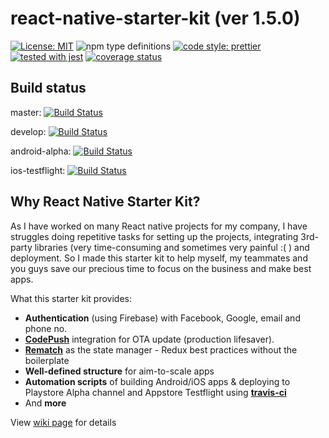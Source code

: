 # react-native-starter-kit (ver 1.5.0)

[![License: MIT](https://img.shields.io/badge/License-MIT-yellow.svg)](https://opensource.org/licenses/MIT)
![npm type definitions](https://shields-staging.herokuapp.com/npm/types/typescript)
[![code style: prettier](https://img.shields.io/badge/code_style-prettier-ff69b4.svg?style=flat-square)](https://github.com/prettier/prettier)
[![tested with jest](https://img.shields.io/badge/tested_with-jest-99424f.svg)](https://github.com/facebook/jest)
[![coverage status](https://coveralls.io/repos/github/thinhtran3588/react-native-starter-kit/badge.svg?branch=master)](https://coveralls.io/github/thinhtran3588/react-native-starter-kit?branch=master)

## Build status

master: [![Build Status](https://travis-ci.com/thinhtran3588/react-native-starter-kit.svg?branch=master)](https://travis-ci.com/thinhtran3588/react-native-starter-kit)

develop: [![Build Status](https://travis-ci.com/thinhtran3588/react-native-starter-kit.svg?branch=develop)](https://travis-ci.com/thinhtran3588/react-native-starter-kit)

android-alpha: [![Build Status](https://travis-ci.com/thinhtran3588/react-native-starter-kit.svg?branch=android-alpha)](https://travis-ci.com/thinhtran3588/react-native-starter-kit)

ios-testflight: [![Build Status](https://travis-ci.com/thinhtran3588/react-native-starter-kit.svg?branch=ios-testflight)](https://travis-ci.com/thinhtran3588/react-native-starter-kit)

## Why React Native Starter Kit?

As I have worked on many React native projects for my company, I have struggles doing repetitive tasks for setting up the projects, integrating 3rd-party libraries (very time-consuming and sometimes very painful :( ) and deployment. So I made this starter kit to help myself, my teammates and you guys save our precious time to focus on the business and make best apps.

What this starter kit provides:

- **Authentication** (using Firebase) with Facebook, Google, email and phone no.
- **[CodePush](https://github.com/microsoft/react-native-code-push)** integration for OTA update (production lifesaver).
- **[Rematch](https://github.com/thinhtran3588/react-native-starter-kit/wiki)** as the state manager - Redux best practices without the boilerplate
- **Well-defined structure** for aim-to-scale apps
- **Automation scripts** of building Android/iOS apps & deploying to Playstore Alpha channel and Appstore Testflight using **[travis-ci](https://travis-ci.com/)**
- And **more**

View [wiki page](https://github.com/thinhtran3588/react-native-starter-kit/wiki) for details
